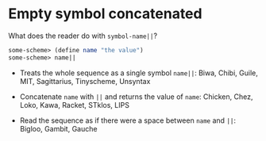 # Empty symbol concatenated

What does the reader do with `symbol-name||`?

```Scheme
some-scheme> (define name "the value")
some-scheme> name||
```

* Treats the whole sequence as a single symbol `name||`:
Biwa, Chibi, Guile, MIT, Sagittarius, Tinyscheme, Unsyntax

* Concatenate `name` with `||` and returns the value of `name`:
Chicken, Chez, Loko, Kawa, Racket, STklos, LIPS

* Read the sequence as if there were a space between `name` and `||`:
Bigloo, Gambit, Gauche
